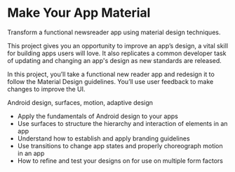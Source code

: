 # Make Your App Material
Transform a functional newsreader app using material design techniques.

This project gives you an opportunity to improve an app’s design, a vital skill for building apps users will love. It also replicates a common developer task of updating and changing an app's design as new standards are released.

In this project, you’ll take a functional new reader app and redesign it to follow the Material Design guidelines. You’ll use user feedback to make changes to improve the UI.

Android design, surfaces, motion, adaptive design

- Apply the fundamentals of Android design to your apps
- Use surfaces to structure the hierarchy and interaction of elements in an app
- Understand how to establish and apply branding guidelines
- Use transitions to change app states and properly choreograph motion in an app
- How to refine and test your designs on for use on multiple form factors
